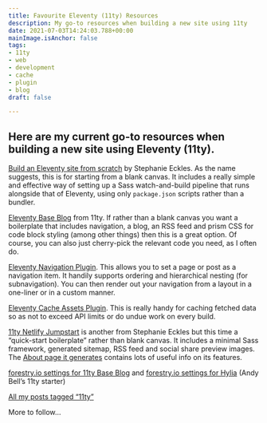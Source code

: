 ```yaml
---
title: Favourite Eleventy (11ty) Resources
description: My go-to resources when building a new site using 11ty
date: 2021-07-03T14:24:03.788+00:00
mainImage.isAnchor: false
tags:
- 11ty
- web
- development
- cache
- plugin
- blog
draft: false

---
```

Here are my current go-to resources when building a new site using Eleventy (11ty).
---

[Build an Eleventy site from scratch](https://egghead.io/courses/build-an-eleventy-11ty-site-from-scratch-bfd3) by Stephanie Eckles. As the name suggests, this is for starting from a blank canvas. It includes a really simple and effective way of setting up a Sass watch-and-build pipeline that runs alongside that of Eleventy, using only `package.json` scripts rather than a bundler.

[Eleventy Base Blog](https://github.com/11ty/eleventy-base-blog) from 11ty. If rather than a blank canvas you want a boilerplate that includes navigation, a blog, an RSS feed and prism CSS for code block styling (among other things) then this is a great option. Of course, you can also just cherry-pick the relevant code you need, as I often do.

[Eleventy Navigation Plugin](https://www.11ty.dev/docs/plugins/navigation/). This allows you to set a page or post as a navigation item. It handily supports ordering and hierarchical nesting (for subnavigation). You can then render out your navigation from a layout in a one-liner or in a custom manner.

[Eleventy Cache Assets Plugin](https://www.11ty.dev/docs/plugins/cache/). This is really handy for caching fetched data so as not to exceed API limits or do undue work on every build.

[11ty Netlify Jumpstart](https://11ty-netlify-jumpstart.netlify.app/) is another from Stephanie Eckles but this time a “quick-start boilerplate” rather than blank canvas. It includes a minimal Sass framework, generated sitemap, RSS feed and social share preview images. The [About page it generates](https://11ty-netlify-jumpstart.netlify.app/about/) contains lots of useful info on its features.

[forestry.io settings for 11ty Base Blog](https://github.com/forestryio/eleventy-base-forestry/tree/forestry/.forestry) and [forestry.io settings for Hylia](https://github.com/DirtyF/hylia-forestry/tree/forestry/.forestry) (Andy Bell’s 11ty starter)

[All my posts tagged “11ty”](https://fuzzylogic.me/tags/11ty/)

More to follow…
